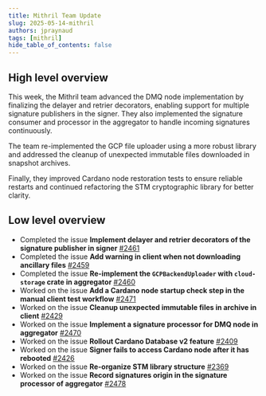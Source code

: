 ```yaml
---
title: Mithril Team Update
slug: 2025-05-14-mithril
authors: jpraynaud
tags: [mithril]
hide_table_of_contents: false
---
```


## High level overview

This week, the Mithril team advanced the DMQ node implementation by finalizing the delayer and retrier decorators, enabling support for multiple signature publishers in the signer. They also implemented the signature consumer and processor in the aggregator to handle incoming signatures continuously.

The team re-implemented the GCP file uploader using a more robust library and addressed the cleanup of unexpected immutable files downloaded in snapshot archives.

Finally, they improved Cardano node restoration tests to ensure reliable restarts and continued refactoring the STM cryptographic library for better clarity.

## Low level overview

- Completed the issue **Implement delayer and retrier decorators of the signature publisher in signer** [#2461](https://github.com/input-output-hk/mithril/issues/2461)
- Completed the issue **Add warning in client when not downloading ancillary files** [#2459](https://github.com/input-output-hk/mithril/issues/2459)
- Completed the issue **Re-implement the `GCPBackendUploader` with `cloud-storage` crate in aggregator** [#2460](https://github.com/input-output-hk/mithril/issues/2460)
- Worked on the issue **Add a Cardano node startup check step in the manual client test workflow** [#2471](https://github.com/input-output-hk/mithril/issues/2471)
- Worked on the issue **Cleanup unexpected immutable files in archive in client** [#2429](https://github.com/input-output-hk/mithril/issues/2429)
- Worked on the issue **Implement a signature processor for DMQ node in aggregator** [#2470](https://github.com/input-output-hk/mithril/issues/2470)
- Worked on the issue **Rollout Cardano Database v2 feature** [#2409](https://github.com/input-output-hk/mithril/issues/2409)
- Worked on the issue **Signer fails to access Cardano node after it has rebooted** [#2426](https://github.com/input-output-hk/mithril/issues/2426)
- Worked on the issue **Re-organize STM library structure** [#2369](https://github.com/input-output-hk/mithril/issues/2369)
- Worked on the issue **Record signatures origin in the signature processor of aggregator** [#2478](https://github.com/input-output-hk/mithril/issues/2478)
